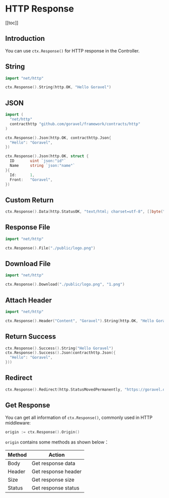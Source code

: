 # HTTP Response

[[toc]]

## Introduction

You can use `ctx.Response()` for HTTP response in the Controller.

## String

```go
import "net/http"

ctx.Response().String(http.OK, "Hello Goravel")
```

## JSON

```go
import (
  "net/http"
  contracthttp "github.com/goravel/framework/contracts/http"
)

ctx.Response().Json(http.OK, contracthttp.Json{
  "Hello": "Goravel",
})

ctx.Response().Json(http.OK, struct {
  ID       uint `json:"id"`
  Name     string `json:"name"`
}{
  Id:      1,
  Front:   "Goravel",
})
```

## Custom Return

```go
ctx.Response().Data(http.StatusOK, "text/html; charset=utf-8", []byte("<b>Goravel</b>"))
```

## Response File

```go
import "net/http"

ctx.Response().File("./public/logo.png")
```

## Download File

```go
import "net/http"

ctx.Response().Download("./public/logo.png", "1.png")
```

## Attach Header

```go
import "net/http"

ctx.Response().Header("Content", "Goravel").String(http.OK, "Hello Goravel")
```

## Return Success

```go
ctx.Response().Success().String("Hello Goravel")
ctx.Response().Success().Json(contracthttp.Json({
  "Hello": "Goravel",
}))
```

## Redirect

```go
ctx.Response().Redirect(http.StatusMovedPermanently, "https://goravel.dev")
```

## Get Response

You can get all information of `ctx.Response()`, commonly used in HTTP middleware:

```go
origin := ctx.Response().Origin()
```

`origin` contains some methods as shown below：

| Method        | Action           |
| -----------  | -------------- |
| Body         | Get response data     |
| Header       | Get response header |
| Size         | Get response size     |
| Status       | Get response status   |
